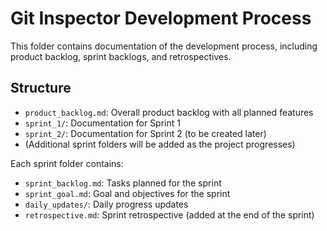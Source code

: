 # Git Inspector Development Process

This folder contains documentation of the development process, including product backlog, sprint backlogs, and retrospectives.

## Structure
- `product_backlog.md`: Overall product backlog with all planned features
- `sprint_1/`: Documentation for Sprint 1
- `sprint_2/`: Documentation for Sprint 2 (to be created later)
- (Additional sprint folders will be added as the project progresses)

Each sprint folder contains:
- `sprint_backlog.md`: Tasks planned for the sprint
- `sprint_goal.md`: Goal and objectives for the sprint
- `daily_updates/`: Daily progress updates
- `retrospective.md`: Sprint retrospective (added at the end of the sprint) 